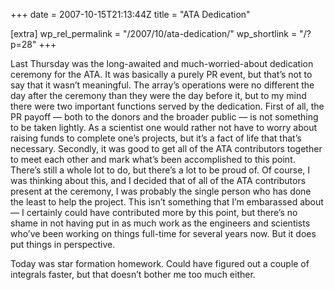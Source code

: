 +++
date = 2007-10-15T21:13:44Z
title = "ATA Dedication"

[extra]
wp_rel_permalink = "/2007/10/ata-dedication/"
wp_shortlink = "/?p=28"
+++

Last Thursday was the long-awaited and much-worried-about dedication ceremony
for the ATA. It was basically a purely PR event, but that’s not to say that it
wasn’t meaningful. The array’s operations were no different the day after the
ceremony than they were the day before it, but to my mind there were two
important functions served by the dedication. First of all, the PR payoff —
both to the donors and the broader public — is not something to be taken
lightly. As a scientist one would rather not have to worry about raising funds
to complete one’s projects, but it’s a fact of life that that’s necessary.
Secondly, it was good to get all of the ATA contributors together to meet each
other and mark what’s been accomplished to this point. There’s still a whole
lot to do, but there’s a lot to be proud of. Of course, I was thinking about
this, and I decided that of all of the ATA contributors present at the
ceremony, I was probably the single person who has done the least to help the
project. This isn’t something that I’m embarassed about — I certainly could
have contributed more by this point, but there’s no shame in not having put in
as much work as the engineers and scientists who’ve been working on things
full-time for several years now. But it does put things in perspective.

Today was star formation homework. Could have figured out a couple of
integrals faster, but that doesn’t bother me too much either.
